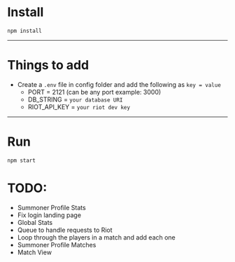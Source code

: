 # Install

`npm install`

---

# Things to add

- Create a `.env` file in config folder and add the following as `key = value`
  - PORT = 2121 (can be any port example: 3000)
  - DB_STRING = `your database URI`
  - RIOT_API_KEY = `your riot dev key`

---

# Run


`npm start`


# TODO:
- Summoner Profile Stats
- Fix login landing page
- Global Stats
- Queue to handle requests to Riot
- Loop through the players in a match and add each one
- Summoner Profile Matches
- Match View
